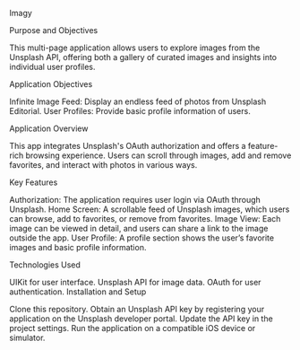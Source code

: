 Imagy

Purpose and Objectives

This multi-page application allows users to explore images from the Unsplash API, offering both a gallery of curated images and insights into individual user profiles.

Application Objectives

Infinite Image Feed: Display an endless feed of photos from Unsplash Editorial.
User Profiles: Provide basic profile information of users.

Application Overview

This app integrates Unsplash's OAuth authorization and offers a feature-rich browsing experience. Users can scroll through images, add and remove favorites, and interact with photos in various ways.

Key Features

Authorization: The application requires user login via OAuth through Unsplash.
Home Screen: A scrollable feed of Unsplash images, which users can browse, add to favorites, or remove from favorites.
Image View: Each image can be viewed in detail, and users can share a link to the image outside the app.
User Profile: A profile section shows the user’s favorite images and basic profile information.
  
Technologies Used

UIKit for user interface.
Unsplash API for image data.
OAuth for user authentication.
Installation and Setup

Clone this repository.
Obtain an Unsplash API key by registering your application on the Unsplash developer portal.
Update the API key in the project settings.
Run the application on a compatible iOS device or simulator.
